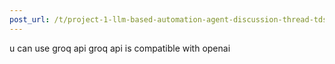 ```yaml
---
post_url: /t/project-1-llm-based-automation-agent-discussion-thread-tds-jan-2025/164277/336
---
```

u can use groq api groq api is compatible with openai
